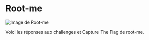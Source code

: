 # Root-me

![Image de Root-me](https://github.com/Filtox/Root-me/blob/main/Root-Me.png)


Voici les réponses aux challenges et Capture The Flag de root-me.
